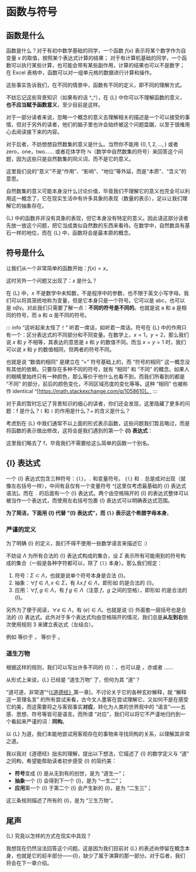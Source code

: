 # 函数与符号

## 函数是什么

函数是什么？对于有初中数学基础的同学，一个函数 $f(x)$ 表示将某个数字作为自变量 $x$ 的取值，按照某个表达式计算的结果；
对于有计算机基础的同学，一个函数可以执行某些计算，也可能会带有某些副作用，计算的结果也可以不是数字；
在 Excel 表格中，函数可以对一组单元格的数据进行计算和操作。

这些事实告诉我们，在不同的情景中，函数有不同的定义，即不同的理解方式。

不妨忘记这些背景知识（如果有的话 ^_^），在 {L} 中你可以不理解函数的意义，**也不应当赋予函数意义**，至少目前是这样。

对于一部分读者来说，忽略一个概念的意义去理解相关的描述是一个可以接受的事情，但对于另外的读者，他们的脑子里也许会始终被这个问题盘踞，以至于很难用心去阅读接下来的内容。

对于后者，不妨想想自然数集的意义是什么。当然你不能用 $\{0, 1, 2, \ldots, \}$ 或者 zero，one，two…… 或者花体字符 $\mathbb{N}$（数学中自然数集的符号）来回答这个问题，因为这些只是自然数集的同义词，而不是它的意义。

这里我们说的“意义”不是“作用”、“影响”、“地位”等外延，而是“本质”、“含义”的意思。

自然数集的意义可能本身没什么讨论价值，毕竟我们不理解它的意义也完全可以利用这一概念了，它在现实生活中有许多具象的表现（数量的表示），足以让我们理解它的抽象存在。

{L} 中的函数并非没有具象的表现，但它本身没有特定的意义。因此请这部分读者先放一放这个问题，把它当成类似自然数的东西来看待。在数学中，自然数具有基石一样的地位，而在 {L} 中，函数将会是最本原的概念。

## 符号是什么

让我们从一个非常简单的函数开始：$f(x) = x$。

这时另外一个问题又出现了：$x$ 是什么？

在 {L} 中，$x$ 不是数学中未知数，不是程序中的参数，也不限于英文小写字母。我们可以将其笼统地称为变量，但是它本身只是一个符号。它可以是 abc，也可以是 αβγ。对此我们只需要了解一点：**不同的符号是不同的**。也就是说 a 和 a 是相同的符号，而 a 和 α 是不同的符号。

::: info “这听起来太怪了！”
听君一席话，如听君一席话。符号在 {L} 中的作用只有一个：区分表达式的不同部分和不同变量。在数学上，$x = 1$，$y = 2$，那么我们说 $x$ 和 $y$ 不相等，其表达的意思是 $x$ 和 $y$ 的数值不同。而当 $x = y = 1$ 时，我们可以说 $x$ 和 $y$ 的数值相同，但两者的符号不同。

也就是说 “数值的相同” 是建立在 “=” 符号基础上的，而 “符号的相同” 这一概念没有其他的依赖。只要存在多种不同的符号，就有 “相同” 和 “不同” 的概念。如果人的眼睛里始终只有一种颜色，那么等价于他什么也看不到，而我们所看到的都是 “不同” 的部分，前后的颜色变化，不同区域亮度的变化等等。这种 “相同” 也被称作 identical
^[https://math.stackexchange.com/q/1058610]。
:::

对于真的暂时忘记了背景知识的细心的读者，你们还会发现，这里隐藏了更多的问题：f 是什么？`(` 和 `)` 的作用是什么？`=` 的含义是什么？

考虑到在 {L} 中我们通常不以上面的形式表示函数，这些问题我们暂且略过，而是将函数的表示做出修改，这将会是我们遇到的第一个 **{l} 表达式**：

<LambdaStatic block exp="\x. x" />

这里我们略去了 f，毕竟我们不需要给这么简单的函数一个别名。

## {l} 表达式

一个 {l} 表达式包含三种符号：```{l}```，```.``` 和变量符号。
```{l}``` 和 ```.``` 总是成对出现（就像左右括号一样），中间有且仅有一个变量符号
^[这里仅考虑最基础的 {l} 表达式语法]。而在 ```.``` 的后面有一个 {l} 表达式。两个由空格隔开的 {l} 的表达式整体可以被当作一个表达式，而使用左右括号包裹 {l} 表达式可以明确表达式范围。

**为了简洁，下面用 {l} 代替 “{l} 表达式”，而 ```{l}``` 表示这个希腊字母本身**。

### 严谨的定义

为了明确 {l} 的定义，我们不得不使用一些数学语言来描述它 :）

不妨设 $\Lambda$ 为所有合法的 {l} 表达式构成的集合，设 $\Sigma$ 表示所有可能用到的符号构成的集合（一般是各种字符都可以，除了 ```{l}``` 本身）。那么我们规定：

1. 符号：$\Sigma \subset \Lambda$，也就是说单个符号本身是合法 {l}。
2. 抽象：$\forall f \in \Lambda, x \in \Sigma$，有 $\lambda x.f \in \Lambda$，即形如 <LambdaStatic exp="\x. f" /> 的是合法的 {l}。
3. 应用：$\forall f, g\in \Lambda$，有 $f\; g \in \Lambda$（注意 $f$，$g$ 之间的空格），即形如 <LambdaStatic exp="f g" /> 的是合法的 {l}。

另外为了便于阅读，$\forall e \in \Lambda$，有 $(e) \in \Lambda$。也就是说 {l} 外面套一层括号也是合法的 {l} 表达式。此外对于多个表达式均由空格隔开的情况，我们总是**从左到右**依次使用规则 3 来建立表达式（左结合）。

例如 <LambdaStatic exp="a b (c d) e" /> 
等价于 <LambdaRaw exp="((a b) (c d)) e" />， <LambdaStatic exp="\x.(\y. (x (\x. y)))" /> 
等价于 <LambdaRaw exp="\x.(\y.(x (\x. y)))" />。

### 道生万物

根据这样的规则，我们可以写出许多不同的 {l}：<LambdaStatic exp="\x. \y. x y x" />，也可以是 <LambdaStatic exp="a b c (d e) f" />，亦或者 <LambdaStatic exp="\x.\x.\x. x (x x x) x" />……

从形式上来说，{L} 已经是 “道生万物” 了，但何为其 “道”？ 

“道可道，非常道”^[[《道德经》](https://www.daodejing.org/)第一章]，不讨论关于它的各种玄妙解释，就 “解释这一至理名言” 的所有尝试来看，古今文人墨客在尝试理解它，又如何不是在感受它的美，而这需要将之与客观事实**对应**，转化为人类的世界观中的 “语言”——五感、思想、符号等皆可是语言。而所谓 “对应”，我们可以将它不严谨地归约到一个看起来严谨的词：**同构**。

以 {L} 为道，我们本能地尝试用客观存在的事物来寻找同构的关系，以理解其非常之道。

我以我对《道德经》拙劣的理解，提出以下想法，它描述了 {l} 的数学定义与 “道” 之同构，希望能帮助读者初步感受 {l} 的简约美：

- **符号**变成 {l} 是从无到有的创世，是为 “道生一”；
- **抽象**一个 {l} 会得到下一个 {l}，是为 “一生二”；
- **应用**第一个 {l} 于第二个 {l} 会产生新的 {l}，是为 “二生三”；

这三条规则描述了所有的 {l}，是为 “三生万物”。

## 尾声

{L} 究竟以怎样的方式在现实中具现？

我想现在仍然没法回答这个问题。这是因为我们目前对 {L} 的表述尚停留在概念本身，也就是它的前半部分——{l}，缺少了属于演算的那一部分。对于后者，我们将会在下一章介绍。
